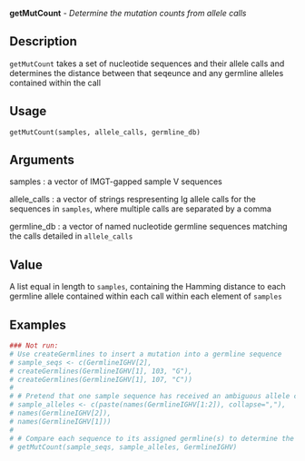**getMutCount** - *Determine the mutation counts from allele calls*

Description
--------------------

`getMutCount` takes a set of nucleotide sequences and their allele calls
and determines the distance between that seqeunce and any germline alleles
contained within the call


Usage
--------------------
```
getMutCount(samples, allele_calls, germline_db)
```

Arguments
-------------------

samples
:   a vector of IMGT-gapped sample V sequences

allele_calls
:   a vector of strings respresenting Ig allele calls for
the sequences in `samples`, where multiple
calls are separated by a comma

germline_db
:   a vector of named nucleotide germline sequences
matching the calls detailed in `allele_calls`




Value
-------------------

A list equal in length to `samples`, containing the Hamming
distance to each germline allele contained within each call within
each element of `samples`



Examples
-------------------

```R
### Not run:
# Use createGermlines to insert a mutation into a germline sequence
# sample_seqs <- c(GermlineIGHV[2],
# createGermlines(GermlineIGHV[1], 103, "G"),
# createGermlines(GermlineIGHV[1], 107, "C"))
# 
# # Pretend that one sample sequence has received an ambiguous allele call
# sample_alleles <- c(paste(names(GermlineIGHV[1:2]), collapse=","),
# names(GermlineIGHV[2]),
# names(GermlineIGHV[1]))
# 
# # Compare each sequence to its assigned germline(s) to determine the distance
# getMutCount(sample_seqs, sample_alleles, GermlineIGHV)
```




